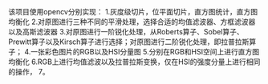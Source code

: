 该项目使用opencv分别实现：
1.灰度级切片，位平面切片，直方图统计，直方图均衡化
2.对原图进行三种不同的平滑处理，选择合适的均值滤波器、方框滤波器以及高斯滤波器
3.对原图进行一阶锐化处理，从Roberts算子、Sobel算子、Prewitt算子以及Kirsch算子进行选择；对原图进行二阶锐化处理，即拉普拉斯算子；
4.一张彩色图片的RGB以及HSI分量图
5.分别在RGB和HSI空间上进行直方图均衡化
6.RGB上进行均值滤波以及拉普拉斯变换，仅在HSI的强度分量上进行相同的操作，
7。
